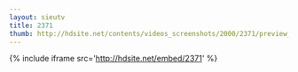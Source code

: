 ```yaml
---
layout: sieutv
title: 2371
thumb: http://hdsite.net/contents/videos_screenshots/2000/2371/preview_360p.mp4.jpg
---
```

{% include iframe src='http://hdsite.net/embed/2371' %}
 
